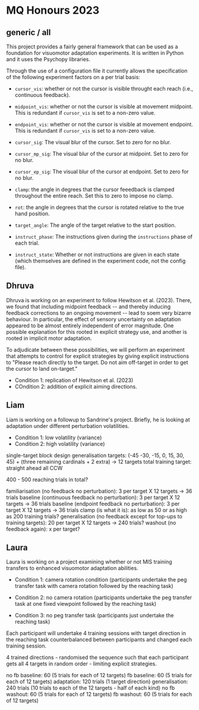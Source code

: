 # MQ Honours 2023

## generic / all
This project provides a fairly general framework that can be used as a
foundation for visuomotor adaptation experiments. It is written in Python and it
uses the Psychopy libraries.

Through the use of a configuration file it currently allows the specification of
the following experiment factors on a per trial basis:

- `cursor_vis`: whether or not the cursor is visible throught each reach (i.e.,
  continuous feedback).

- `midpoint_vis`: whether or not the cursor is visible at movement midpoint.
  This is redundant if `cursor_vis` is set to a non-zero value.

- `endpoint_vis`: whether or not the cursor is visible at movement endpoint.
  This is redundant if `cursor_vis` is set to a non-zero value.

- `cursor_sig`: The visual blur of the cursor. Set to zero for no blur.

- `cursor_mp_sig`: The visual blur of the cursor at midpoint. Set to zero for no
  blur.

- `cursor_ep_sig`: The visual blur of the cursor at endpoint. Set to zero for no
  blur.

- `clamp`: the angle in degrees that the cursor feeedback is clamped throughout
  the entire reach. Set this to zero to impose no clamp.

- `rot`: the angle in degrees that the cursor is rotated relative to the true
  hand position.

- `target_angle`: The angle of the target relative to the start position.

- `instruct_phase`: The instructions given during the `instructions` phase of
  each trial.

- `instruct_state`: Whether or not instructions are given in each state (which
  themselves are defined in the experiment code, not the config file).

## Dhruva
Dhruva is working on an experiment to follow Hewitson et al. (2023). There, we
found that including midpoint feedback -- and thereby inducing feedback
corrections to an ongoing movement -- lead to soem very bizarre behaviour. In
particular, the effect of sensory uncertainty on adaptation appeared to be
almost entirely independent of error magnitude. One possible explanation for
this rooted in explicit strategy use, and another is rooted in implicit motor
adaptation.

To adjudicate between these possibilities, we will perform an experiment that
attempts to control for explicit strategies by giving explicit instructions to
"Please reach directly to the target. Do not aim off-target in order to get the
cursor to land on-target."

- Condition 1: replication of Hewitson et al. (2023)
- COndition 2: addition of explicit aiming directions.

## Liam
Liam is working on a followup to Sandrine's project. Briefly, he is looking at
adaptation under different perturbation volatilities.

- Condition 1: low volatility (variance)
- Condition 2: high volatility (variance)

single-target block design
generalisation targets: (-45 -30, -15, 0, 15, 30, 45) + (three remaining cardinals + 2 extra) -> 12 targets total
training target: straight ahead
all CCW

400 - 500 reaching trials in total?

familiarisation (no feedback no perturbation): 3 per target X 12 targets -> 36 trials
baseline (continuous feedback no perturbation): 3 per target X 12 targets -> 36 trials
baseline (endpoint feedback no perturbation): 3 per target X 12 targets -> 36 trials
clamp (is what it is): as low as 50 or as high as 200 training trials?
generalisation (no feedback except for top-ups to training targets): 20 per target X 12 targets -> 240 trials?
washout (no feedback again): x per target?

## Laura
Laura is working on a project examining whether or not MIS training transfers to
enhanced visuomotor adaptation abilities.

- Condition 1: camera rotation condition (participants undertake the peg
  transfer task with camera rotation followed by the reaching task)

- Condition 2: no camera rotation (participants undertake the peg transfer task
  at one fixed viewpoint followed by the reaching task)

- Condition 3: no peg transfer task (participants just undertake the reaching
  task)

Each participant will undertake 4 training sessions with target direction in
the reaching task counterbalanced between participants and changed each
training session.

4 trained directions - randomised the sequence such that each participant gets
all 4 targets in random order - limiting explicit strategies.

no fb baseline: 60 (5 trials for each of 12 targets)
fb baseline: 60 (5 trials for each of 12 targets)
adaptation: 120 trials (1 target direction)
generalisation: 240 trials (10 trials to each of the 12 targets - half of each kind)
no fb washout: 60 (5 trials for each of 12 targets)
fb washout: 60 (5 trials for each of 12 targets)
